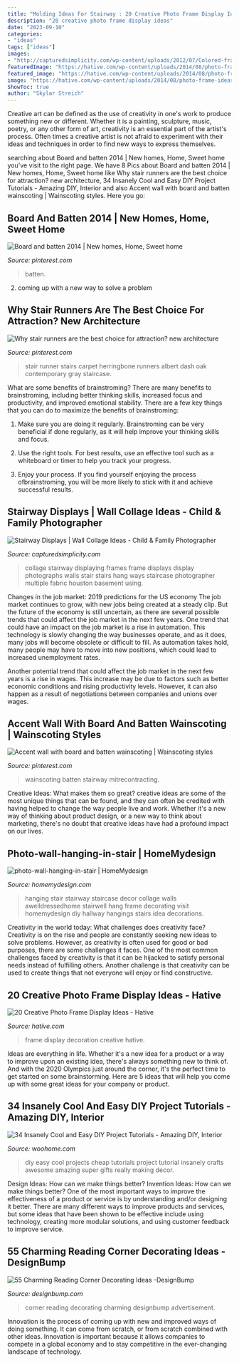 ```yaml
---
title: "Molding Ideas For Stairway : 20 Creative Photo Frame Display Ideas"
description: "20 creative photo frame display ideas"
date: "2023-09-10"
categories:
- "ideas"
tags: ["ideas"]
images:
- "http://capturedsimplicity.com/wp-content/uploads/2012/07/Colored-frames-wall-display-FB.jpg"
featuredImage: "https://hative.com/wp-content/uploads/2014/08/photo-frame-ideas/15-stairwell-photo-wall-decoration.jpg"
featured_image: "https://hative.com/wp-content/uploads/2014/08/photo-frame-ideas/15-stairwell-photo-wall-decoration.jpg"
image: "https://hative.com/wp-content/uploads/2014/08/photo-frame-ideas/15-stairwell-photo-wall-decoration.jpg"
ShowToc: true
author: "Skylar Streich"
---
```



Creative art can be defined as the use of creativity in one's work to produce something new or different. Whether it is a painting, sculpture, music, poetry, or any other form of art, creativity is an essential part of the artist's process. Often times a creative artist is not afraid to experiment with their ideas and techniques in order to find new ways to express themselves.

	

		
searching about Board and batten 2014 | New homes, Home, Sweet home you've visit to the right page. We have 8 Pics about Board and batten 2014 | New homes, Home, Sweet home like Why stair runners are the best choice for attraction? new architecture, 34 Insanely Cool and Easy DIY Project Tutorials - Amazing DIY, Interior and also Accent wall with board and batten wainscoting | Wainscoting styles. Here you go:
		
    
## Board And Batten 2014 | New Homes, Home, Sweet Home

<img loading=lazy src="https://i.pinimg.com/736x/d1/ef/db/d1efdb6a0e249b725c06828b1245b744--board-and-batten.jpg" onerror="this.onerror=null;this.src='https://tse4.mm.bing.net/th?id=OIP.BPCoTnadBWgQYKTDDgcP5QHaJ3&amp;pid=15.1';" alt="Board and batten 2014 | New homes, Home, Sweet home">

_Source: pinterest.com_

>batten. 

	

2. coming up with a new way to solve a problem 

    
## Why Stair Runners Are The Best Choice For Attraction? New Architecture

<img loading=lazy src="https://i.pinimg.com/736x/79/57/e7/7957e7b91a6fb670291ba4ef0998a10e.jpg" onerror="this.onerror=null;this.src='https://tse3.mm.bing.net/th?id=OIP._Z5-2J4C4kohUhDyqeF7tAHaJ3&amp;pid=15.1';" alt="Why stair runners are the best choice for attraction? new architecture">

_Source: pinterest.com_

>stair runner stairs carpet herringbone runners albert dash oak contemporary gray staircase. 

	

What are some benefits of brainstroming?
There are many benefits to brainstroming, including better thinking skills, increased focus and productivity, and improved emotional stability. There are a few key things that you can do to maximize the benefits of brainstroming:
1. Make sure you are doing it regularly. Brainstroming can be very beneficial if done regularly, as it will help improve your thinking skills and focus.

2. Use the right tools. For best results, use an effective tool such as a whiteboard or timer to help you track your progress.

3. Enjoy your process. If you find yourself enjoying the process ofbrainstroming, you will be more likely to stick with it and achieve successful results.

    
## Stairway Displays | Wall Collage Ideas - Child &amp; Family Photographer

<img loading=lazy src="http://capturedsimplicity.com/wp-content/uploads/2012/07/Colored-frames-wall-display-FB.jpg" onerror="this.onerror=null;this.src='https://tse2.mm.bing.net/th?id=OIP.x0a9MFwMvsvk1JmY9npVKQHaJ4&amp;pid=15.1';" alt="Stairway Displays | Wall Collage Ideas - Child &amp; Family Photographer">

_Source: capturedsimplicity.com_

>collage stairway displaying frames frame displays display photographs walls stair stairs hang ways staircase photographer multiple fabric houston basement using. 

	

Changes in the job market: 2019 predictions for the US economy
The job market continues to grow, with new jobs being created at a steady clip. But the future of the economy is still uncertain, as there are several possible trends that could affect the job market in the next few years. 
One trend that could have an impact on the job market is a rise in automation. This technology is slowly changing the way businesses operate, and as it does, many jobs will become obsolete or difficult to fill. As automation takes hold, many people may have to move into new positions, which could lead to increased unemployment rates. 

Another potential trend that could affect the job market in the next few years is a rise in wages. This increase may be due to factors such as better economic conditions and rising productivity levels. However, it can also happen as a result of negotiations between companies and unions over wages.

    
## Accent Wall With Board And Batten Wainscoting | Wainscoting Styles

<img loading=lazy src="https://i.pinimg.com/736x/c4/d9/0a/c4d90a9b4f8bd231b1a2ee8349d3fa0e.jpg" onerror="this.onerror=null;this.src='https://tse1.mm.bing.net/th?id=OIP._uJDzjJmog07IZf0avU8PwHaNJ&amp;pid=15.1';" alt="Accent wall with board and batten wainscoting | Wainscoting styles">

_Source: pinterest.com_

>wainscoting batten stairway mitrecontracting. 

	

Creative Ideas: What makes them so great?
creative ideas are some of the most unique things that can be found, and they can often be credited with having helped to change the way people live and work. Whether it's a new way of thinking about product design, or a new way to think about marketing, there's no doubt that creative ideas have had a profound impact on our lives.

    
## Photo-wall-hanging-in-stair | HomeMydesign

<img loading=lazy src="https://homemydesign.com/wp-content/uploads/2014/04/photo-wall-hanging-in-stair.jpg" onerror="this.onerror=null;this.src='https://tse1.mm.bing.net/th?id=OIP.CtpVlHawtyy8em6rEBGwRgHaJ4&amp;pid=15.1';" alt="photo-wall-hanging-in-stair | HomeMydesign">

_Source: homemydesign.com_

>hanging stair stairway staircase decor collage walls awelldressedhome stairwell hang frame decorating visit homemydesign diy hallway hangings stairs idea decorations. 

	

Creativity in the world today: What challenges does creativity face?
Creativity is on the rise and people are constantly seeking new ideas to solve problems. However, as creativity is often used for good or bad purposes, there are some challenges it faces. One of the most common challenges faced by creativity is that it can be hijacked to satisfy personal needs instead of fulfilling others. Another challenge is that creativity can be used to create things that not everyone will enjoy or find constructive.

    
## 20 Creative Photo Frame Display Ideas - Hative

<img loading=lazy src="https://hative.com/wp-content/uploads/2014/08/photo-frame-ideas/15-stairwell-photo-wall-decoration.jpg" onerror="this.onerror=null;this.src='https://tse1.mm.bing.net/th?id=OIP.DDzoKH5ls5A57y_QTRu71AHaLH&amp;pid=15.1';" alt="20 Creative Photo Frame Display Ideas - Hative">

_Source: hative.com_

>frame display decoration creative hative. 

	

Ideas are everything in life. Whether it's a new idea for a product or a way to improve upon an existing idea, there's always something new to think of. And with the 2020 Olympics just around the corner, it's the perfect time to get started on some brainstorming. Here are 5 ideas that will help you come up with some great ideas for your company or product.

    
## 34 Insanely Cool And Easy DIY Project Tutorials - Amazing DIY, Interior

<img loading=lazy src="http://www.woohome.com/wp-content/uploads/2013/12/Easy-And-Cheap-DIY-Projects-8.jpg" onerror="this.onerror=null;this.src='https://tse1.mm.bing.net/th?id=OIP.NvIcOnZFs5tVAwzgQvvEuwHaJ4&amp;pid=15.1';" alt="34 Insanely Cool and Easy DIY Project Tutorials - Amazing DIY, Interior">

_Source: woohome.com_

>diy easy cool projects cheap tutorials project tutorial insanely crafts awesome amazing super gifts really making decor. 

	

Design Ideas: How can we make things better?
Invention Ideas: How can we make things better?
One of the most important ways to improve the effectiveness of a product or service is by understanding and/or designing it better. There are many different ways to improve products and services, but some ideas that have been shown to be effective include using technology, creating more modular solutions, and using customer feedback to improve service.

    
## 55 Charming Reading Corner Decorating Ideas -DesignBump

<img loading=lazy src="https://designbump.com/wp-content/uploads/2015/11/reading-corner-nook15.jpg" onerror="this.onerror=null;this.src='https://tse1.mm.bing.net/th?id=OIP.jMiaANAbVp8b259YGktSxAHaLG&amp;pid=15.1';" alt="55 Charming Reading Corner Decorating Ideas -DesignBump">

_Source: designbump.com_

>corner reading decorating charming designbump advertisement. 

	

Innovation is the process of coming up with new and improved ways of doing something. It can come from scratch, or from scratch combined with other ideas. Innovation is important because it allows companies to compete in a global economy and to stay competitive in the ever-changing landscape of technology.

